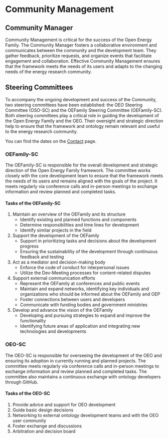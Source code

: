 # Community Management

## Community Manager

Community Management is critical for the success of the Open Energy Family. 
The Community Manager fosters a collaborative environment and communicates 
between the community and the development team. They gather feedback, 
prioritize requests, and organize events that facilitate engagement and 
collaboration. 
Effective Community Management ensures that the framework meets the needs of 
its users and adapts to the changing needs of the energy research community.

## Steering Committees

To accompany the ongoing development and success of the Community, 
two steering committees have been established: 
the OEO Steering Committee (OSO-SC) 
and the OEFamily Steering Committee (OEFamily-SC).
Both steering committees play a critical role in guiding the development 
of the Open Energy Family and the OEO. 
Their oversight and strategic direction help to ensure that the framework 
and ontology remain relevant and useful to the energy research community.

You can find the dates on the [Contact](../contact/) page.

### OEFamily-SC

The OEFamily-SC is responsible for the overall development and strategic 
direction of the Open Energy Family framework. 
The committee works closely with the core development team to ensure that the 
framework meets the needs of its users and remains aligned with the goals 
of the project. It meets regularly via conference calls and in-person meetings 
to exchange information and review planned and completed tasks.

#### Tasks of the OEFamily-SC

1. Maintain an overview of the OEFamily and its structure
    - Identify existing and planned functions and components
    - Determine responsibilities and time lines for development
    - Identify similar projects in the field
2. Support the development of the OEFamily
    - Support in prioritizing tasks and decisions about the development progress
    - Ensuring the sustainability of the development through continuous feedback and testing
3. Act as a mediator and decision-making body
    - Enforce the code of conduct for interpersonal issues
    - Utilize the Dev-Meeting processes for content-related disputes
4. Support external communication efforts
    - Represent the OEFamily at conferences and public events
    - Maintain and expand networks, identifying key individuals and organizations who should be informed about the OEFamily and OEP
    - Foster connections between users and developers
    - Communicate with funding bodies and government ministries
5. Develop and advance the vision of the OEFamily
    - Developing and pursuing strategies to expand and improve the functionality
    - Identifying future areas of application and integrating new technologies and developments

### OEO-SC

The OEO-SC is responsible for overseeing the development of the OEO
and ensuring its adoption in currently running and planned projects. 
The committee meets regularly via conference calls and in-person meetings 
to exchange information and review planned and completed tasks. 
The committee also maintains a continuous exchange with ontology developers 
through GitHub.

#### Tasks of the OEO-SC
1. Provide advice and support for OEO development
2. Guide basic design decisions
3. Networking to external ontology development teams and with the OEO user community
4. Foster exchange and discussions
5. Arbitration and decision board
